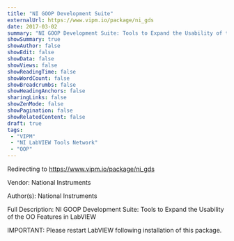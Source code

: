 ```yaml
---
title: "NI GOOP Development Suite"
externalUrl: https://www.vipm.io/package/ni_gds
date: 2017-03-02
summary: "NI GOOP Development Suite: Tools to Expand the Usability of the OO Features in LabVIEW"
showSummary: true
showAuthor: false
showEdit: false
showData: false
showViews: false
showReadingTime: false
showWordCount: false
showBreadcrumbs: false
showHeadingAnchors: false
sharingLinks: false
showZenMode: false
showPagination: false
showRelatedContent: false
draft: true
tags:
 - "VIPM"
 - "NI LabVIEW Tools Network"
 - "OOP"
---
```


Redirecting to https://www.vipm.io/package/ni_gds

Vendor: National Instruments

Author(s): National Instruments
 
Full Description:
NI GOOP Development Suite: Tools to Expand the Usability of the OO Features in LabVIEW

IMPORTANT: Please restart LabVIEW following installation of this package.